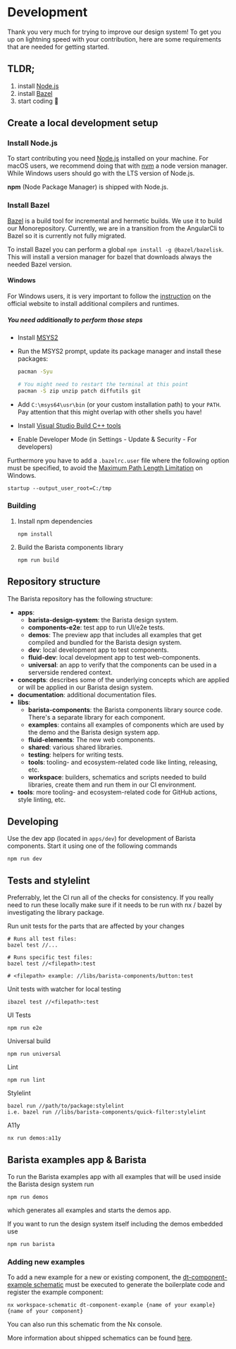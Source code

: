 # Development

Thank you very much for trying to improve our design system! To get you up on
lightning speed with your contribution, here are some requirements that are
needed for getting started.

## TLDR;

1. install [Node.js](https://nodejs.org/en/)
2. install [Bazel](https://docs.bazel.build/versions/3.5.0/install.html)
3. start coding 🚀

## Create a local development setup

### Install Node.js

To start contributing you need [Node.js](https://nodejs.org/en/) installed on
your machine. For macOS users, we recommend doing that with
[nvm](https://github.com/nvm-sh/nvm) a node version manager. While Windows users
should go with the LTS version of Node.js.

**npm** (Node Package Manager) is shipped with Node.js.

### Install Bazel

[Bazel](https://www.bazel.build/) is a build tool for incremental and hermetic
builds. We use it to build our Monorepository. Currently, we are in a transition
from the AngularCli to Bazel so it is currently not fully migrated.

To install Bazel you can perform a global `npm install -g @bazel/bazelisk`. This
will install a version manager for bazel that downloads always the needed Bazel
version.

#### Windows

For Windows users, it is very important to follow the
[instruction](https://docs.bazel.build/versions/3.5.0/install-windows.html#installing-compilers-and-language-runtimes)
on the official website to install additional compilers and runtimes.

##### You need additionally to perform those steps

- Install
  [MSYS2](http://repo.msys2.org/distrib/x86_64/msys2-x86_64-20200629.exe)
- Run the MSYS2 prompt, update its package manager and install these packages:

  ```bash
  pacman -Syu

  # You might need to restart the terminal at this point
  pacman -S zip unzip patch diffutils git
  ```

- Add `C:\msys64\usr\bin` (or your custom installation path) to your `PATH`. Pay
  attention that this might overlap with other shells you have!

- Install
  [Visual Studio Build C++ tools](https://visualstudio.microsoft.com/de/thank-you-downloading-visual-studio/?sku=BuildTools)

- Enable Developer Mode (in Settings - Update & Security - For developers)

Furthermore you have to add a `.bazelrc.user` file where the following option
must be specified, to avoid the
[Maximum Path Length Limitation](https://docs.bazel.build/versions/3.5.0/windows.html#avoid-long-path-issues)
on Windows.

```
startup --output_user_root=C:/tmp
```

### Building

1. Install npm dependencies
   ```
   npm install
   ```
2. Build the Barista components library
   ```
   npm run build
   ```

## Repository structure

The Barista repository has the following structure:

- **apps**:
  - **barista-design-system**: the Barista design system.
  - **components-e2e**: test app to run UI/e2e tests.
  - **demos**: The preview app that includes all examples that get compiled and
    bundled for the Barista design system.
  - **dev**: local development app to test components.
  - **fluid-dev**: local development app to test web-components.
  - **universal**: an app to verify that the components can be used in a
    serverside rendered context.
- **concepts**: describes some of the underlying concepts which are applied or
  will be applied in our Barista design system.
- **documentation**: additional documentation files.
- **libs**:
  - **barista-components**: the Barista components library source code. There's
    a separate library for each component.
  - **examples**: contains all examples of components which are used by the demo
    and the Barista design system app.
  - **fluid-elements**: The new web components.
  - **shared**: various shared libraries.
  - **testing**: helpers for writing tests.
  - **tools**: tooling- and ecosystem-related code like linting, releasing, etc.
  - **workspace**: builders, schematics and scripts needed to build libraries,
    create them and run them in our CI environment.
- **tools**: more tooling- and ecosystem-related code for GitHub actions, style
  linting, etc.

## Developing

Use the dev app (located in `apps/dev`) for development of Barista components.
Start it using one of the following commands

```
npm run dev
```

## Tests and stylelint

Preferrably, let the CI run all of the checks for consistency. If you really
need to run these locally make sure if it needs to be run with nx / bazel by
investigating the library package.

Run unit tests for the parts that are affected by your changes

```
# Runs all test files:
bazel test //...

# Runs specific test files:
bazel test //<filepath>:test

# <filepath> example: //libs/barista-components/button:test
```

Unit tests with watcher for local testing

```
ibazel test //<filepath>:test
```

UI Tests

```
npm run e2e
```

Universal build

```
npm run universal
```

Lint

```
npm run lint
```

Stylelint

```
bazel run //path/to/package:stylelint
i.e. bazel run //libs/barista-components/quick-filter:stylelint
```

A11y

```
nx run demos:a11y
```

## Barista examples app & Barista

To run the Barista examples app with all examples that will be used inside the
Barista design system run

```
npm run demos
```

which generates all examples and starts the demos app.

If you want to run the design system itself including the demos embedded use

```
npm run barista
```

### Adding new examples

To add a new example for a new or existing component, the
[dt-component-example schematic](https://github.com/dynatrace-oss/barista/tree/master/tools/generators/dt-component-example)
must be executed to generate the boilerplate code and register the example
component:

```
nx workspace-schematic dt-component-example {name of your example} {name of your component}
```

You can also run this schematic from the Nx console.

More information about shipped schematics can be found
[here](https://github.com/dynatrace-oss/barista/tree/master/tools/generators).
